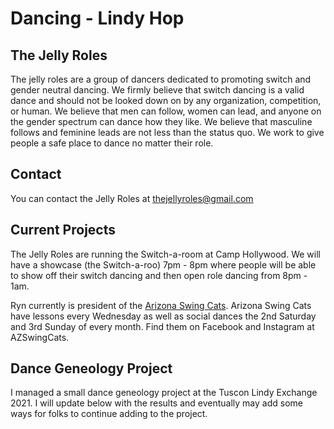 # Dancing - Lindy Hop

## The Jelly Roles

The jelly roles are a group of dancers dedicated to promoting switch and gender neutral dancing.  We firmly believe that switch dancing is a valid dance and should not be looked down on by any organization, competition, or human.  We believe that men can follow, women can lead, and anyone on the gender spectrum can dance how they like.  We believe that masculine follows and feminine leads are not less than the status quo.  We work to give people a safe place to dance no matter their role.

## Contact

You can contact the Jelly Roles at thejellyroles@gmail.com

## Current Projects

The Jelly Roles are running the Switch-a-room at Camp Hollywood.  We will have a showcase (the Switch-a-roo) 7pm - 8pm where people will be able to show off their switch dancing and then open role dancing from 8pm - 1am.

Ryn currently is president of the [Arizona Swing Cats](arizonaswingcats.com).  Arizona Swing Cats have lessons every Wednesday as well as social dances the 2nd Saturday and 3rd Sunday of every month.  Find them on Facebook and Instagram at AZSwingCats.

## Dance Geneology Project

I managed a small dance geneology project at the Tuscon Lindy Exchange 2021.  I will update below with the results and eventually may add some ways for folks to continue adding to the project.